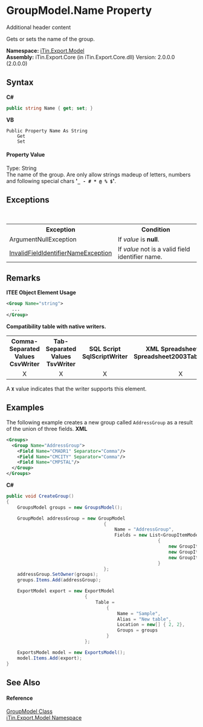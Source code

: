 # GroupModel.Name Property 
Additional header content 

Gets or sets the name of the group.

**Namespace:**&nbsp;<a href="N_iTin_Export_Model">iTin.Export.Model</a><br />**Assembly:**&nbsp;iTin.Export.Core (in iTin.Export.Core.dll) Version: 2.0.0.0 (2.0.0.0)

## Syntax

**C#**<br />
``` C#
public string Name { get; set; }
```

**VB**<br />
``` VB
Public Property Name As String
	Get
	Set
```


#### Property Value
Type: String<br />The name of the group. Are only allow strings made ​​up of letters, numbers and following special chars <strong>'`_ - # * @ % $`'</strong>.

## Exceptions
&nbsp;<table><tr><th>Exception</th><th>Condition</th></tr><tr><td>ArgumentNullException</td><td>If *value* is <strong>null</strong>.</td></tr><tr><td><a href="T_iTin_Export_Model_InvalidFieldIdentifierNameException">InvalidFieldIdentifierNameException</a></td><td>If *value* not is a valid field identifier name.</td></tr></table>

## Remarks

**ITEE Object Element Usage**<br />
``` XML
<Group Name="string">
  ...
</Group>
```


<strong>Compatibility table with native writers.</strong><table><tr><th>Comma-Separated Values<br />CsvWriter</th><th>Tab-Separated Values<br />TsvWriter</th><th>SQL Script<br />SqlScriptWriter</th><th>XML Spreadsheet 2003<br />Spreadsheet2003TabularWriter</th></tr><tr><td align="center">X</td><td align="center">X</td><td align="center">X</td><td align="center">X</td></tr></table> A <strong>`X`</strong> value indicates that the writer supports this element.


## Examples
The following example creates a new group called `AddressGroup` as a result of the union of three fields. 
**XML**<br />
``` XML
<Groups>     
  <Group Name="AddressGroup">
    <Field Name="CMADR1" Separator="Comma"/>
    <Field Name="CMCITY" Separator="Comma"/>
    <Field Name="CMPSTAL"/>
  </Group>
</Groups>
```

**C#**<br />
``` C#
public void CreateGroup()
{
    GroupsModel groups = new GroupsModel();

    GroupModel addressGroup = new GroupModel
                                    { 
                                        Name = "AddressGroup",
                                        Fields = new List<GroupItemModel>
                                                        {
                                                            new GroupItemModel { Name = "CMADR1", Separator = "Comma" },
                                                            new GroupItemModel { Name = "CMCITY", Separator = "Comma" },
                                                            new GroupItemModel { Name = "CMPSTAL" }
                                                        }
                                    };
    addressGroup.SetOwner(groups);
    groups.Items.Add(addressGroup);

    ExportModel export = new ExportModel 
                             {
                                 Table = 
                                     {
                                         Name = "Sample",
                                         Alias = "New table",
                                         Location = new[] { 2, 2}, 
                                         Groups = groups
                                     } 
                             };

    ExportsModel model = new ExportsModel();
    model.Items.Add(export);
}
```


## See Also


#### Reference
<a href="T_iTin_Export_Model_GroupModel">GroupModel Class</a><br /><a href="N_iTin_Export_Model">iTin.Export.Model Namespace</a><br />